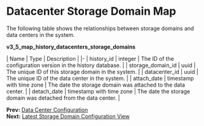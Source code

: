 # Datacenter Storage Domain Map

The following table shows the relationships between storage domains and data centers in the system.

**v3_5_map_history_datacenters_storage_domains**

| Name | Type | Description |
|-
| history_id | integer | The ID of the configuration version in the history database. |
| storage_domain_id | uuid | The unique ID of this storage domain in the system. |
| datacenter_id | uuid | The unique ID of the data center in the system. |
| attach_date | timestamp with time zone | The date the storage domain was attached to the data center. |
| detach_date | timestamp with time zone | The date the storage domain was detached from the data center. |

**Prev:** [Data Center Configuration](../Latest_datacenter_configuration_view1) <br>
**Next:** [Latest Storage Domain Configuration View](../Latest_storage_domain_configuration_view)
